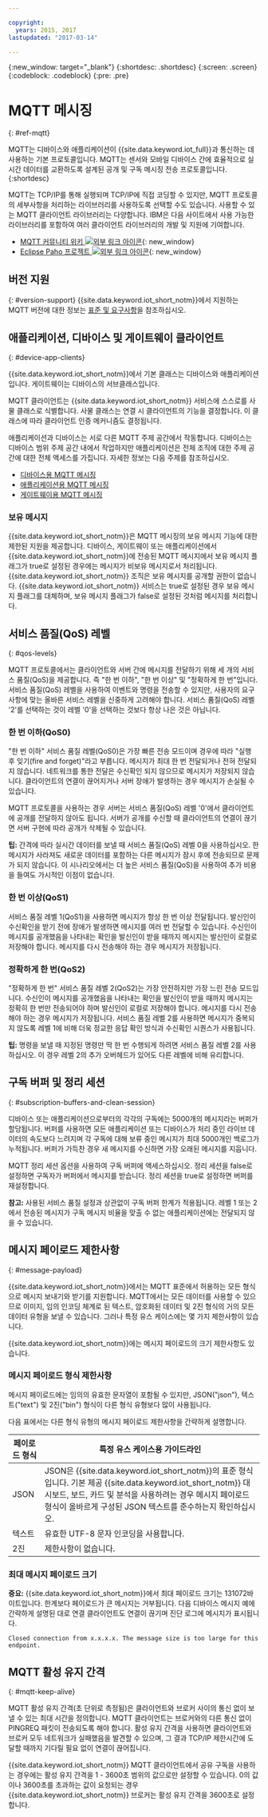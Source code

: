 ```yaml
---

copyright:
  years: 2015, 2017
lastupdated: "2017-03-14"

---
```


{:new_window: target="_blank"}
{:shortdesc: .shortdesc}
{:screen: .screen}
{:codeblock: .codeblock}
{:pre: .pre}

# MQTT 메시징
{: #ref-mqtt}

MQTT는 디바이스와 애플리케이션이 {{site.data.keyword.iot_full}}과 통신하는 데 사용하는 기본 프로토콜입니다. MQTT는 센서와 모바일 디바이스 간에 효율적으로 실시간 데이터를 교환하도록 설계된 공개 및 구독 메시징 전송 프로토콜입니다.
{:shortdesc}

MQTT는 TCP/IP를 통해 실행되며 TCP/IP에 직접 코딩할 수 있지만, MQTT 프로토콜의 세부사항을 처리하는 라이브러리를 사용하도록 선택할 수도 있습니다. 사용할 수 있는 MQTT 클라이언트 라이브러리는 다양합니다. IBM은 다음 사이트에서 사용 가능한 라이브러리를 포함하여 여러 클라이언트 라이브러리의 개발 및 지원에 기여합니다.

- [MQTT 커뮤니티 위키 ![외부 링크 아이콘](../../../../icons/launch-glyph.svg "외부 링크 아이콘")](https://github.com/mqtt/mqtt.github.io/wiki){: new_window}
- [Eclipse Paho 프로젝트 ![외부 링크 아이콘](../../../../icons/launch-glyph.svg "외부 링크 아이콘")](http://eclipse.org/paho/){: new_window}

## 버전 지원
{: #version-support}
{{site.data.keyword.iot_short_notm}}에서 지원하는 MQTT 버전에 대한 정보는 [표준 및 요구사항](../standards_and_requirements.html#mqtt)을 참조하십시오.

## 애플리케이션, 디바이스 및 게이트웨이 클라이언트
{: #device-app-clients}

{{site.data.keyword.iot_short_notm}}에서 기본 클래스는 디바이스와 애플리케이션입니다. 게이트웨이는 디바이스의 서브클래스입니다.

MQTT 클라이언트는 {{site.data.keyword.iot_short_notm}} 서비스에 스스로를 사물 클래스로 식별합니다. 사물 클래스는 연결 시 클라이언트의 기능을 결정합니다. 이 클래스에 따라 클라이언트 인증 메커니즘도 결정됩니다.

애플리케이션과 디바이스는 서로 다른 MQTT 주제 공간에서 작동합니다. 디바이스는 디바이스 범위 주제 공간 내에서 작업하지만 애플리케이션은 전체 조직에 대한 주제 공간에 대한 전체 액세스를 가집니다. 자세한 정보는 다음 주제를 참조하십시오.

- [디바이스용 MQTT 메시징](../../devices/mqtt.html)
- [애플리케이션용 MQTT 메시징](../../applications/mqtt.html)
- [게이트웨이용 MQTT 메시징](../../gateways/mqtt.html)

### 보유 메시지
{{site.data.keyword.iot_short_notm}}은 MQTT 메시징의 보유 메시지 기능에 대한 제한된 지원을 제공합니다. 디바이스, 게이트웨이 또는 애플리케이션에서 {{site.data.keyword.iot_short_notm}}에 전송된 MQTT 메시지에서 보유 메시지 플래그가 true로 설정된 경우에는 메시지가 비보유 메시지로서 처리됩니다. {{site.data.keyword.iot_short_notm}} 조직은 보유 메시지를 공개할 권한이 없습니다. {{site.data.keyword.iot_short_notm}} 서비스는 true로 설정된 경우 보유 메시지 플래그를 대체하며, 보유 메시지 플래그가 false로 설정된 것처럼 메시지를 처리합니다. 

## 서비스 품질(QoS) 레벨
{: #qos-levels}

MQTT 프로토콜에서는 클라이언트와 서버 간에 메시지를 전달하기 위해 세 개의 서비스 품질(QoS)을 제공합니다. 즉 "한 번 이하", "한 번 이상" 및 "정확하게 한 번"입니다.
서비스 품질(QoS) 레벨을 사용하여 이벤트와 명령을 전송할 수 있지만, 사용자의 요구사항에 맞는 올바른 서비스 레벨을 신중하게 고려해야 합니다. 서비스 품질(QoS) 레벨 '2'를 선택하는 것이 레벨 '0'을 선택하는 것보다 항상 나은 것은 아닙니다. 

### 한 번 이하(QoS0)

"한 번 이하" 서비스 품질 레벨(QoS0)은 가장 빠른 전송 모드이며 경우에 따라 "실행 후 잊기(fire and forget)"라고 부릅니다. 메시지가 최대 한 번 전달되거나 전혀 전달되지 않습니다. 네트워크를 통한 전달은 수신확인 되지 않으므로 메시지가 저장되지 않습니다. 클라이언트의 연결이 끊어지거나 서버 장애가 발생하는 경우 메시지가 손실될 수 있습니다. 

MQTT 프로토콜을 사용하는 경우 서버는 서비스 품질(QoS) 레벨 '0'에서 클라이언트에 공개를 전달하지 않아도 됩니다. 서버가 공개를 수신할 때 클라이언트의 연결이 끊기면 서버 구현에 따라 공개가 삭제될 수 있습니다. 

**팁:** 간격에 따라 실시간 데이터를 보낼 때 서비스 품질(QoS) 레벨 0을 사용하십시오. 한 메시지가 사라져도 새로운 데이터를 포함하는 다른 메시지가 잠시 후에 전송되므로 문제가 되지 않습니다. 이 시나리오에서는 더 높은 서비스 품질(QoS)을 사용하여 추가 비용을 들여도 가시적인 이점이 없습니다.

### 한 번 이상(QoS1)

서비스 품질 레벨 1(QoS1)을 사용하면 메시지가 항상 한 번 이상 전달됩니다. 발신인이 수신확인을 받기 전에 장애가 발생하면 메시지를 여러 번 전달할 수 있습니다. 수신인이 메시지를 공개했음을 나타내는 확인을 발신인이 받을 때까지 메시지는 발신인이 로컬로 저장해야 합니다. 메시지를 다시 전송해야 하는 경우 메시지가 저장됩니다. 

### 정확하게 한 번(QoS2)

"정확하게 한 번" 서비스 품질 레벨 2(QoS2)는 가장 안전하지만 가장 느린 전송 모드입니다. 수신인이 메시지를 공개했음을 나타내는 확인을 발신인이 받을 때까지 메시지는 정확히 한 번만 전송되어야 하며 발신인이 로컬로 저장해야 합니다. 메시지를 다시 전송해야 하는 경우 메시지가 저장됩니다. 서비스 품질 레벨 2를 사용하면 메시지가 중복되지 않도록 레벨 1에 비해 더욱 정교한 응답 확인 방식과 수신확인 시퀀스가 사용됩니다. 

**팁:** 명령을 보낼 때 지정된 명령만 딱 한 번 수행되게 하려면 서비스 품질 레벨 2를 사용하십시오. 이 경우 레벨 2의 추가 오버헤드가 있어도 다른 레벨에 비해 유리합니다.

## 구독 버퍼 및 정리 세션
{: #subscription-buffers-and-clean-session}

디바이스 또는 애플리케이션으로부터의 각각의 구독에는 5000개의 메시지라는 버퍼가 할당됩니다. 버퍼를 사용하면 모든 애플리케이션 또는 디바이스가 처리 중인 라이브 데이터의 속도보다 느려지며 각 구독에 대해 보류 중인 메시지가 최대 5000개인 백로그가 누적됩니다. 버퍼가 가득찬 경우 새 메시지를 수신하면 가장 오래된 메시지를 지웁니다.

MQTT 정리 세션 옵션을 사용하여 구독 버퍼에 액세스하십시오. 정리 세션을 false로 설정하면 구독자가 버퍼에서 메시지를 받습니다. 정리 세션을 true로 설정하면 버퍼를 재설정합니다.

**참고:** 사용된 서비스 품질 설정과 상관없이 구독 버퍼 한계가 적용됩니다. 레벨 1 또는 2에서 전송된 메시지가 구독 메시지 비율을 맞출 수 없는 애플리케이션에는 전달되지 않을 수 있습니다. 

## 메시지 페이로드 제한사항
{: #message-payload}

{{site.data.keyword.iot_short_notm}}에서는 MQTT 표준에서 허용하는 모든 형식으로 메시지 보내기와 받기를 지원합니다. MQTT에서는 모든 데이터를 사용할 수 있으므로 이미지, 임의 인코딩 체계로 된 텍스트, 암호화된 데이터 및 2진 형식의 거의 모든 데이터 유형을 보낼 수 있습니다. 그러나 특정 유스 케이스에는 몇 가지 제한사항이 있습니다.   

{{site.data.keyword.iot_short_notm}}에는 메시지 페이로드의 크기 제한사항도 있습니다.

### 메시지 페이로드 형식 제한사항

메시지 페이로드에는 임의의 유효한 문자열이 포함될 수 있지만, JSON("json"), 텍스트("text") 및 2진("bin") 형식이 다른 형식 유형보다 많이 사용됩니다.

다음 표에서는 다른 형식 유형의 메시지 페이로드 제한사항을 간략하게 설명합니다.

페이로드 형식  | 특정 유스 케이스용 가이드라인
--------- | ----------  
JSON | JSON은 {{site.data.keyword.iot_short_notm}}의 표준 형식입니다. 기본 제공 {{site.data.keyword.iot_short_notm}} 대시보드, 보드, 카드 및 분석을 사용하려는 경우 메시지 페이로드 형식이 올바르게 구성된 JSON 텍스트를 준수하는지 확인하십시오.
텍스트 | 유효한 UTF-8 문자 인코딩을 사용합니다.
2진 | 제한사항이 없습니다.


### 최대 메시지 페이로드 크기

**중요:** {{site.data.keyword.iot_short_notm}}에서 최대 페이로드 크기는 131072바이트입니다. 한계보다 페이로드가 큰 메시지는 거부됩니다. 다음 디바이스 메시지 예에 간략하게 설명된 대로 연결 클라이언트도 연결이 끊기며 진단 로그에 메시지가 표시됩니다.

`Closed connection from x.x.x.x. The message size is too large for this endpoint.`

## MQTT 활성 유지 간격
{: #mqtt-keep-alive}

MQTT 활성 유지 간격(초 단위로 측정됨)은 클라이언트와 브로커 사이의 통신 없이 보낼 수 있는 최대 시간을 정의합니다. MQTT 클라이언트는 브로커와의 다른 통신 없이 PINGREQ 패킷이 전송되도록 해야 합니다. 활성 유지 간격을 사용하면 클라이언트와 브로커 모두 네트워크가 실패했음을 발견할 수 있으며, 그 결과 TCP/IP 제한시간에 도달할 때까지 기다릴 필요 없이 연결이 끊어집니다. 

{{site.data.keyword.iot_short_notm}} MQTT 클라이언트에서 공유 구독을 사용하는 경우에는 활성 유지 간격을 1 - 3600초 범위의 값으로만 설정할 수 있습니다. 0의 값이나 3600초를 초과하는 값이 요청되는 경우 {{site.data.keyword.iot_short_notm}} 브로커는 활성 유지 간격을 3600초로 설정합니다. 
